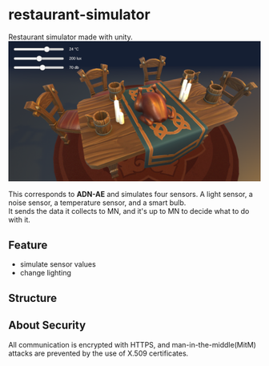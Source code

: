 # restaurant-simulator
Restaurant simulator made with unity. 
![alt text](image.png)

This corresponds to **ADN-AE** and simulates four sensors. 
A light sensor, a noise sensor, a temperature sensor, and a smart bulb. \
It sends the data it collects to MN, and it's up to MN to decide what to do with it.
## Feature
* simulate sensor values
* change lighting

## Structure


## About Security
All communication is encrypted with HTTPS, and man-in-the-middle(MitM) attacks are prevented by the use of X.509 certificates.